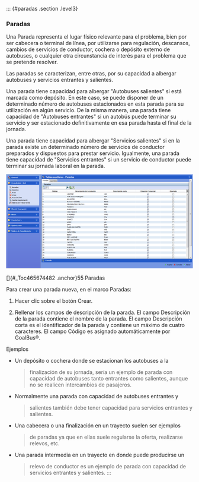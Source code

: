 ::: {#paradas .section .level3}
### Paradas

Una Parada representa el lugar físico relevante para el problema, bien
por ser cabecera o terminal de línea, por utilizarse para regulación,
descansos, cambios de servicios de conductor, cochera o depósito externo
de autobuses, o cualquier otra circunstancia de interés para el problema
que se pretende resolver.

Las paradas se caracterizan, entre otras, por su capacidad a albergar
autobuses y servicios entrantes y salientes.

Una parada tiene capacidad para albergar "Autobuses salientes" si está
marcada como depósito. En este caso, se puede disponer de un determinado
número de autobuses estacionados en esta parada para su utilización en
algún servicio. De la misma manera, una parada tiene capacidad de
"Autobuses entrantes" si un autobús puede terminar su servicio y ser
estacionado definitivamente en esa parada hasta el final de la jornada.

Una parada tiene capacidad para albergar "Servicios salientes" si en la
parada existe un determinado número de servicios de conductor preparados
y dispuestos para prestar servicio. Igualmente, una parada tiene
capacidad de "Servicios entrantes" si un servicio de conductor puede
terminar su jornada laboral en la parada.

![](../media/file87.png)

[]{#_Toc465674482 .anchor}55 Paradas

Para crear una parada nueva, en el marco Paradas:

1.  Hacer clic sobre el botón Crear.

2.  Rellenar los campos de descripción de la parada. El campo
    Descripción de la parada contiene el nombre de la parada. El campo
    Descripción corta es el identificador de la parada y contiene un
    máximo de cuatro caracteres. El campo Código es asignado
    automáticamente por GoalBus®.

Ejemplos

-   Un depósito o cochera donde se estacionan los autobuses a la
    > finalización de su jornada, sería un ejemplo de parada con
    > capacidad de autobuses tanto entrantes como salientes, aunque no
    > se realicen intercambios de pasajeros.

-   Normalmente una parada con capacidad de autobuses entrantes y
    > salientes también debe tener capacidad para servicios entrantes y
    > salientes.

-   Una cabecera o una finalización en un trayecto suelen ser ejemplos
    > de paradas ya que en ellas suele regularse la oferta, realizarse
    > relevos, etc.

-   Una parada intermedia en un trayecto en donde puede producirse un
    > relevo de conductor es un ejemplo de parada con capacidad de
    > servicios entrantes y salientes.
:::
